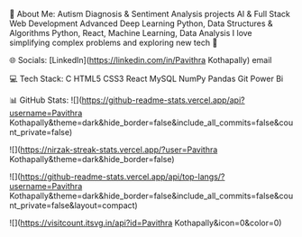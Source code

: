 💫 About Me:
Autism Diagnosis & Sentiment Analysis projects
AI & Full Stack Web Development
Advanced Deep Learning
Python, Data Structures & Algorithms
Python, React, Machine Learning, Data Analysis
I love simplifying complex problems and exploring new tech 🚀

🌐 Socials:
[LinkedIn](https://linkedin.com/in/Pavithra Kothapally) email

💻 Tech Stack:
C HTML5 CSS3 React MySQL NumPy Pandas Git Power Bi

📊 GitHub Stats:
![](https://github-readme-stats.vercel.app/api?username=Pavithra Kothapally&theme=dark&hide_border=false&include_all_commits=false&count_private=false)

![](https://nirzak-streak-stats.vercel.app/?user=Pavithra Kothapally&theme=dark&hide_border=false)

![](https://github-readme-stats.vercel.app/api/top-langs/?username=Pavithra Kothapally&theme=dark&hide_border=false&include_all_commits=false&count_private=false&layout=compact)

![](https://visitcount.itsvg.in/api?id=Pavithra Kothapally&icon=0&color=0)
